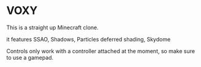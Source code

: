 # VOXY

This is a straight up Minecraft clone.

it features SSAO, Shadows, Particles deferred shading, Skydome

Controls only work with a controller attached at the moment, so make sure to use a gamepad.
